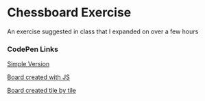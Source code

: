 # Chessboard Exercise
An exercise suggested in class that I expanded on over a few hours

### CodePen Links

[Simple Version](https://codepen.io/dan-collins-dev/pen/abxWzdq)

[Board created with JS](https://codepen.io/dan-collins-dev/pen/bGJWNQB)

[Board created tile by tile](https://codepen.io/dan-collins-dev/pen/OJGmVPb)
